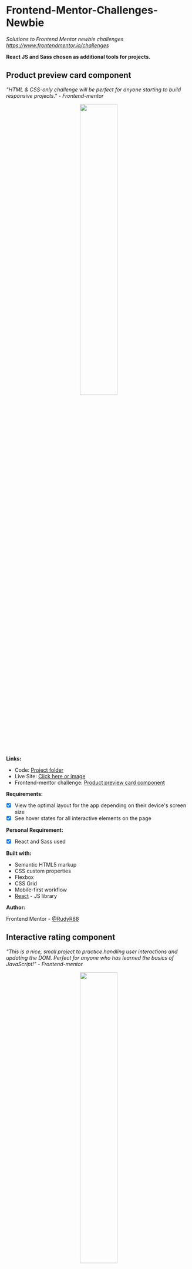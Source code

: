 # Frontend-Mentor-Challenges-Newbie
*Solutions to Frontend Mentor newbie challenges https://www.frontendmentor.io/challenges*

**React JS and Sass chosen as additional tools for projects.**

## Product preview card component
*"HTML & CSS-only challenge will be perfect for anyone starting to build responsive projects." - Frontend-mentor* 

<p align="center">
  <a href="https://productpreviewcardcomponent-f9638e.netlify.app" target="_blank">
    <img width="45%" src="https://user-images.githubusercontent.com/116358345/204959865-9de90659-dabc-458c-b2c4-e1072787f127.png">
  </a>
</p>

**Links:**

- Code: [Project folder](https://github.com/RudyR88/Frontend-Mentor-Challenges-Newbie/tree/main/product-preview-card-component)
- Live Site: [Click here or image](https://productpreviewcardcomponent-f9638e.netlify.app)
- Frontend-mentor challenge: [Product preview card component](https://www.frontendmentor.io/challenges/product-preview-card-component-GO7UmttRfa)


**Requirements:**

- [x] View the optimal layout for the app depending on their device's screen size
- [x] See hover states for all interactive elements on the page

**Personal Requirement:**

- [x] React and Sass used

**Built with:**
- Semantic HTML5 markup
- CSS custom properties
- Flexbox
- CSS Grid
- Mobile-first workflow
- [React](https://reactjs.org/) - JS library

**Author:**

Frontend Mentor - [@RudyR88](https://www.frontendmentor.io/profile/RudyR88)

## Interactive rating component
*"This is a nice, small project to practice handling user interactions and updating the DOM. Perfect for anyone who has learned the basics of JavaScript!" - Frontend-mentor* 

<p align="center">
  <a href="https://interactiveratingcomponent-313dbe.netlify.app" target="_blank">
    <img width="45%" src="https://user-images.githubusercontent.com/116358345/205088412-15e1a7a7-5a1e-451d-ad02-5761c08fbbd6.png">
  </a>
</p>

**Links:**

- Code: [Project folder](https://github.com/RudyR88/Frontend-Mentor-Challenges-Newbie/tree/main/interactive-rating-component)
- Live Site: [Click here or image](https://interactiveratingcomponent-313dbe.netlify.app)
- Frontend-mentor challenge: [Interactive rating component](https://www.frontendmentor.io/challenges/interactive-rating-component-koxpeBUmI)

**Requirements:**

- [x] View the optimal layout for the app depending on their device's screen size
- [x] See hover states for all interactive elements on the page
- [x] Select and submit a number rating
- [x] See the "Thank you" card state after submitting a rating

**Personal Requirement:**

- [x] React and Sass used

**Built with:**
- Semantic HTML5 markup
- CSS custom properties
- Flexbox
- Mobile-first workflow
- [React](https://reactjs.org/) - JS library

**Author:**

Frontend Mentor - [@RudyR88](https://www.frontendmentor.io/profile/RudyR88)

## QR code component
*"A perfect first challenge if you're new to HTML and CSS. The card layout doesn't shift, so it's ideal if you haven't learned about building responsive layouts yet." - Frontend-mentor* 

<p align="center">
  <a href="https://qrcodecomponent-13a6ed.netlify.app" target="_blank">
    <img width="45%" src="https://user-images.githubusercontent.com/116358345/205475378-b0a61598-b8d6-4a2f-8e7d-aa5fc11de708.png">
  </a>
</p>

**Links:**

- Code: [Project folder](https://github.com/RudyR88/Frontend-Mentor-Challenges-Newbie/tree/main/qr-code-component)
- Live Site: [Click here or image](https://qrcodecomponent-13a6ed.netlify.app)
- Frontend-mentor challenge: [QR code component](https://www.frontendmentor.io/challenges/qr-code-component-iux_sIO_H)

**Requirements:**

- [x] View the optimal layout for the app depending on their device's screen size

**Personal Requirement:**

- [x] React and Sass used

**Built with:**
- Semantic HTML5 markup
- CSS custom properties
- Flexbox
- Mobile-first workflow
- [React](https://reactjs.org/) - JS library

**Author:**

Frontend Mentor - [@RudyR88](https://www.frontendmentor.io/profile/RudyR88)

## NFT preview card component
*"This HTML & CSS only challenge is perfect for anyone just starting out or anyone wanting a small project to play around with." - Frontend-mentor* 

<p align="center">
  <a href="https://nftpreviewcardcomponent-93fa56.netlify.app/" target="_blank">
    <img width="45%" src="https://user-images.githubusercontent.com/116358345/205556224-449cef45-35ef-4db1-aff3-ac88ad4f8263.png">
  </a>
</p>

**Links:**

- Code: [Project folder](https://github.com/RudyR88/Frontend-Mentor-Challenges-Newbie/tree/main/nft-preview-card-component)
- Live Site: [Click here or image](https://nftpreviewcardcomponent-93fa56.netlify.app)
- Frontend-mentor challenge: [NFT preview card component](https://www.frontendmentor.io/challenges/nft-preview-card-component-SbdUL_w0U)

**Requirements:**

- [x] View the optimal layout for the app depending on their device's screen size
- [x] See hover states for interactive elements

**Personal Requirement:**

- [x] React and Sass used

**Built with:**
- Semantic HTML5 markup
- CSS custom properties
- Flexbox
- Mobile-first workflow
- [React](https://reactjs.org/) - JS library

**Author:**

Frontend Mentor - [@RudyR88](https://www.frontendmentor.io/profile/RudyR88)
